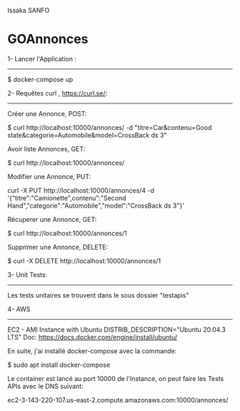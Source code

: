 Issaka SANFO

# GOAnnonces

1- Lancer l'Application : 
*********************************************************************************************************

$ docker-compose up






2- Requêtes curl , https://curl.se/:
*********************************************************************************************************

Créer une Annonce, POST:

$ curl http://localhost:10000/annonces/ -d "titre=Car&contenu=Good state&categorie=Automobile&model=CrossBack ds 3"


Avoir liste Annonces, GET:

$ curl http://localhost:10000/annonces/



Modifier une Annonce, PUT:

curl -X PUT http://localhost:10000/annonces/4 -d '{"titre":"Camionette",contenu":"Second Hand","categorie":"Automobile","model":"CrossBack ds 3"}'



Récuperer une Annonce, GET:

$ curl http://localhost:10000/annonces/1



Supprimer une Annonce, DELETE:

$ curl -X DELETE http://localhost:10000/annonces/1




3- Unit Tests:
*********************************************************************************************************
Les tests unitaires se trouvent dans le sous dossier "testapis"


4- AWS
*********************************************************************************************************

EC2 - AMI Instance with Ubuntu DISTRIB_DESCRIPTION="Ubuntu 20.04.3 LTS"
Doc: https://docs.docker.com/engine/install/ubuntu/

En suite, j'ai installé docker-compose avec la commande: 

$ sudo apt  install docker-compose

Le container est lancé au port 10000 de l'Instance, on peut faire les Tests APIs avec le DNS suivant:

ec2-3-143-220-107.us-east-2.compute.amazonaws.com:10000/annonces/








